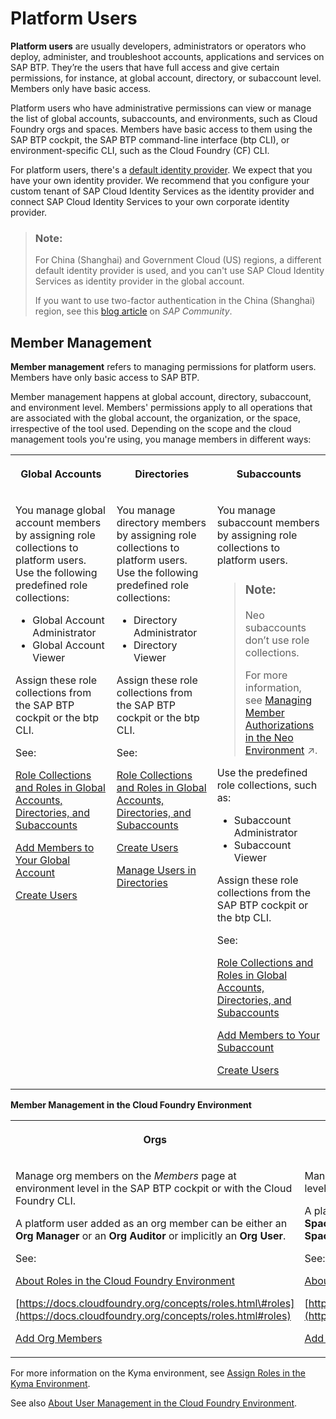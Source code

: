 <!-- loio440131674b0147a09e696053a53832d5 -->

# Platform Users

**Platform users** are usually developers, administrators or operators who deploy, administer, and troubleshoot accounts, applications and services on SAP BTP. They’re the users that have full access and give certain permissions, for instance, at global account, directory, or subaccount level. Members only have basic access.

Platform users who have administrative permissions can view or manage the list of global accounts, subaccounts, and environments, such as Cloud Foundry orgs and spaces. Members have basic access to them using the SAP BTP cockpit, the SAP BTP command-line interface \(btp CLI\), or environment-specific CLI, such as the Cloud Foundry \(CF\) CLI.

For platform users, there's a [default identity provider](../50-administration-and-ops/default-identity-provider-d6a8db7.md). We expect that you have your own identity provider. We recommend that you configure your custom tenant of SAP Cloud Identity Services as the identity provider and connect SAP Cloud Identity Services to your own corporate identity provider.

> ### Note:  
> For China \(Shanghai\) and Government Cloud \(US\) regions, a different default identity provider is used, and you can't use SAP Cloud Identity Services as identity provider in the global account.
> 
> If you want to use two-factor authentication in the China \(Shanghai\) region, see this [blog article](https://blogs.sap.com/2021/02/22/activate-totp-two-factor-authentication-on-sap-business-technology-platform-formerly-known-as-cloud-platform-at-alibaba-cloud/) on *SAP Community*.



<a name="loio440131674b0147a09e696053a53832d5__section_bhj_b1x_jlb"/>

## Member Management

**Member management** refers to managing permissions for platform users. Members have only basic access to SAP BTP.

Member management happens at global account, directory, subaccount, and environment level. Members' permissions apply to all operations that are associated with the global account, the organization, or the space, irrespective of the tool used. Depending on the scope and the cloud management tools you're using, you manage members in different ways:


<table>
<tr>
<th valign="top">

Global Accounts

</th>
<th valign="top">

Directories

</th>
<th valign="top">

Subaccounts

</th>
</tr>
<tr>
<td valign="top">

You manage global account members by assigning role collections to platform users. Use the following predefined role collections:

-   Global Account Administrator
-   Global Account Viewer

Assign these role collections from the SAP BTP cockpit or the btp CLI.

See:

[Role Collections and Roles in Global Accounts, Directories, and Subaccounts](role-collections-and-roles-in-global-accounts-directories-and-subaccounts-0039cf0.md) 

[Add Members to Your Global Account](../50-administration-and-ops/add-members-to-your-global-account-4a04913.md)

[Create Users](../50-administration-and-ops/create-users-a3bc7e8.md)

</td>
<td valign="top">

You manage directory members by assigning role collections to platform users. Use the following predefined role collections:

-   Directory Administrator
-   Directory Viewer

Assign these role collections from the SAP BTP cockpit or the btp CLI.

See:

[Role Collections and Roles in Global Accounts, Directories, and Subaccounts](role-collections-and-roles-in-global-accounts-directories-and-subaccounts-0039cf0.md) 

[Create Users](../50-administration-and-ops/create-users-a3bc7e8.md)

[Manage Users in Directories](../50-administration-and-ops/manage-users-in-directories-ff4d4a4.md)

</td>
<td valign="top">

You manage subaccount members by assigning role collections to platform users.

> ### Note:  
> Neo subaccounts don’t use role collections.
> 
> For more information, see [Managing Member Authorizations in the Neo Environment](https://help.sap.com/viewer/ea72206b834e4ace9cd834feed6c0e09/Cloud/en-US/a1ab5c4cc117455392cd0a512c7f890d.html "SAP BTP includes predefined platform roles that support the typical tasks performed by users when interacting with the platform. In addition, subaccount administrators can combine various scopes into a custom platform role that addresses their individual requirements.") :arrow_upper_right:.

Use the predefined role collections, such as:

-   Subaccount Administrator
-   Subaccount Viewer

Assign these role collections from the SAP BTP cockpit or the btp CLI.

See:

[Role Collections and Roles in Global Accounts, Directories, and Subaccounts](role-collections-and-roles-in-global-accounts-directories-and-subaccounts-0039cf0.md) 

[Add Members to Your Subaccount](../50-administration-and-ops/add-members-to-your-subaccount-1e1b7b6.md)

[Create Users](../50-administration-and-ops/create-users-a3bc7e8.md)

</td>
</tr>
</table>

**Member Management in the Cloud Foundry Environment**


<table>
<tr>
<th valign="top">

Orgs

</th>
<th valign="top">

Spaces

</th>
</tr>
<tr>
<td valign="top">

Manage org members on the *Members* page at environment level in the SAP BTP cockpit or with the Cloud Foundry CLI.

A platform user added as an org member can be either an **Org Manager** or an **Org Auditor** or implicitly an **Org User**.

See:

[About Roles in the Cloud Foundry Environment](../50-administration-and-ops/about-roles-in-the-cloud-foundry-environment-0907638.md)

[https://docs.cloudfoundry.org/concepts/roles.html\#roles](https://docs.cloudfoundry.org/concepts/roles.html#roles)

[Add Org Members](../50-administration-and-ops/add-org-members-a4eeaf1.md)

</td>
<td valign="top">

Manage space members on the *Members* page at space level in the SAP BTP cockpit or with the Cloud Foundry CLI.

A platform user added as a space member can be either a **Space Manager**, **Space Developer**, **Space Auditor**, or **Space Supporter**.

See:

[About Roles in the Cloud Foundry Environment](../50-administration-and-ops/about-roles-in-the-cloud-foundry-environment-0907638.md)

[https://docs.cloudfoundry.org/concepts/roles.html\#roles](https://docs.cloudfoundry.org/concepts/roles.html#roles)

[Add Space Members](../50-administration-and-ops/add-space-members-81d0b4d.md)

</td>
</tr>
</table>

For more information on the Kyma environment, see [Assign Roles in the Kyma Environment](../60-security/assign-roles-in-the-kyma-environment-148ae38.md).

See also [About User Management in the Cloud Foundry Environment](../50-administration-and-ops/about-user-management-in-the-cloud-foundry-environment-8e6ce96.md).

